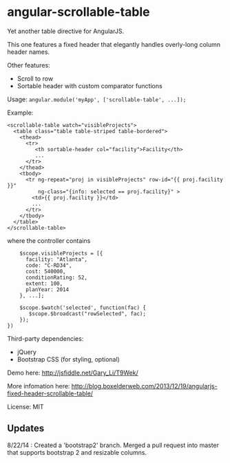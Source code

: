 angular-scrollable-table
========================

Yet another table directive for AngularJS.

This one features a fixed header that elegantly handles overly-long column header names.

Other features:
* Scroll to row
* Sortable header with custom comparator functions

Usage:
`angular.module('myApp', ['scrollable-table', ...]);`

Example:

```
<scrollable-table watch="visibleProjects">
  <table class="table table-striped table-bordered">
    <thead>
      <tr>
         <th sortable-header col="facility">Facility</th>
         ...
      </tr>
    </thead>
    <tbody>
      <tr ng-repeat="proj in visibleProjects" row-id="{{ proj.facility }}" 
          ng-class="{info: selected == proj.facility}" >
        <td>{{ proj.facility }}</td>
        ...
      </tr>
    </tbody>
  </table>
</scrollable-table>
```
    
where the controller contains

```
    $scope.visibleProjects = [{
      facility: "Atlanta",
      code: "C-RD34",
      cost: 540000,
      conditionRating: 52,
      extent: 100,
      planYear: 2014
    }, ...];
    
    $scope.$watch('selected', function(fac) {
       $scope.$broadcast("rowSelected", fac);
    });
})
```

Third-party dependencies: 
* jQuery
* Bootstrap CSS (for styling, optional)

Demo here: http://jsfiddle.net/Gary_Li/T9Wek/

More infomation here: http://blog.boxelderweb.com/2013/12/19/angularjs-fixed-header-scrollable-table/

License: MIT

## Updates

8/22/14 : Created a 'bootstrap2' branch.  Merged a pull request into master that supports bootstrap 2 and resizable columns.
